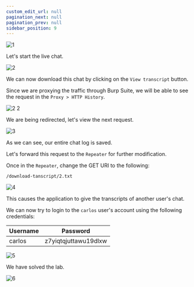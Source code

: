 ```yaml
---
custom_edit_url: null
pagination_next: null
pagination_prev: null
sidebar_position: 9
---
```


![1](https://github.com/Knign/Write-ups/assets/110326359/f46e9246-1f1f-4d05-83cc-0fa63e820988)

Let's start the live chat.

![2](https://github.com/Knign/Write-ups/assets/110326359/e05e75e5-df3f-45cd-975e-7d9953ae2430)

We can now download this chat by clicking on the `View transcript` button.

Since we are proxying the traffic through Burp Suite, we will be able to see the request in the `Proxy > HTTP History`.

![2 2](https://github.com/Knign/Write-ups/assets/110326359/04747615-3a7b-49bf-ab4b-0ade89704084)

We are being redirected, let's view the next request.

![3](https://github.com/Knign/Write-ups/assets/110326359/b2e9ea41-f703-4ac0-a9d6-a2e533dfe018)

As we can see, our entire chat log is saved.

Let's forward this request to the `Repeater` for further modification.

Once in the `Repeater`, change the GET URI to the following:

```
/download-tanscript/2.txt
```

![4](https://github.com/Knign/Write-ups/assets/110326359/ce57f78b-e6be-4663-aabe-b1973cd43183)

This causes the application to give the transcripts of another user's chat.

We can now try to login to the `carlos` user's account using the following credentials:

| Username | Password             |
| -------- | -------------------- |
| carlos   | z7yiqtqjuttawu19dlxw |

![5](https://github.com/Knign/Write-ups/assets/110326359/0bb527ab-fbcd-4c12-9b43-14e43d3505eb)

We have solved the lab.

![6](https://github.com/Knign/Write-ups/assets/110326359/f9daeb89-c05b-4f0b-b377-02c71c4d68bf)
